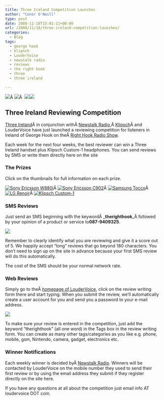 ```yaml
---
title: Three Ireland Competition Launches
author: "Conor O'Neill"
type: post
date: 2008-11-18T15:01:11+00:00
url: /2008/11/18/three-ireland-competition-launches/
categories:
  - Blog
tags:
  - george hook
  - klipsch
  - LouderVoice
  - newstalk radio
  - reviews
  - the right hook
  - three
  - three ireland

---
```

![][1]Â ![][2]Â  ![][3]![][4]

## Three Ireland Reviewing Competition

[Three Ireland][5]Â in conjunction withÂ [Newstalk Radio][6],Â [Klipsch][7]Â and LouderVoice have just launched a reviewing competition for listeners in Ireland of George Hook on theÂ [Right Hook Radio Show][8].

Each week for the next four weeks, the best reviewer can win a Three Ireland handset plus Klipsch Custom-1 headphones. You can send reviews by SMS or write them directly here on the site

### The Prizes

Click on the thumbnails for full information on each prize.

[![][9]][10]Â [![][11]][12]Â [![][13]][14]Â [![][15]][16]Â [![][17]][18]

### SMS Reviews

Just send an SMS beginning with the keywordÂ _**therighthook**_Â followed by your opinion of a product or service to**087-9409325**.

![][19]

Remember to clearly identify what you are reviewing and give it a score out of 5. We happily accept &#8220;long&#8221; reviews that go beyond 180 characters. You don&#8217;t need to sign up on the site in advance because your first SMS review will do this automatically.

The cost of the SMS should be your normal network rate.

### Web Reviews

Simply go to theÂ [homepage of LouderVoice][20], click on the review writing form there and start typing. When you submit the review, we&#8217;ll automatically create a user account for you and send you a password to your e-mail address.

![][21]

To make sure your review is entered in the competition, just add the keyword &#8220;therighthook&#8221; (all one word) in the Tags box in the review writing form. You can create as many other tags/categories as you like e.g. phone, mobile, gsm, Nintendo, camera, gadget, electronics etc.

### Winner Notifications

Each weekly winner is decided byÂ [Newstalk Radio][22]. Winners will be contacted by LouderVoice on the mobile number they used to send their first review or by using the email address they submit if they register directly on the site here.

If you have any questions at all about the competition just email info AT loudervoice DOT com.

 [1]: http://www.loudervoice.com/static/images/competition/three_logo_black.gif
 [2]: http://www.loudervoice.com/static/images/competition/newstalk01.jpg
 [3]: http://www.loudervoice.com/static/images/competition/klipsch.gif
 [4]: http://www.loudervoice.com/static/images/competition/GeorgeHook.jpg
 [5]: http://www.three.ie/
 [6]: http://www.newstalk.ie/
 [7]: http://www.klipsch.co.uk/
 [8]: http://www.newstalk.ie/newstalk/programmes/6/the-right-hook.html
 [9]: http://www.loudervoice.com/static/images/competition/w880i_thumb.jpg "Sony Ericsson W880i"
 [10]: http://www.three.ie/handsets_new/prepay-mobiles-sony-ericsson-w880i-overview.htm?gclid=COuf1Kjj_pYCFQ6R1QodA2PUYg
 [11]: http://www.loudervoice.com/static/images/competition/C902_thumb.jpg "Sony Ericsson C902"
 [12]: http://www.three.ie/mobileshop/postpay-mobiles-sony-ericsson-c902-overview.htm?gclid=COeK5J_j_pYCFQXO1Aod9GzMXQ
 [13]: http://www.loudervoice.com/static/images/competition/samsung_tocco_thumb.jpg "Samsung Tocco"
 [14]: http://www.three.ie/handsets_new/samsung-f480-tocco-black-relax-350.htm
 [15]: http://www.loudervoice.com/static/images/competition/lg_renoir_thumb.jpg "LG Renoir "
 [16]: http://www.three.ie/handsets_new/postpay-mobiles-lg-kc910-renoir-overview.htm?gclid=CN-rj77j_pYCFQuT1Qodyz2TYg
 [17]: http://www.loudervoice.com/static/images/competition/custom-1_thumb.jpg "Klipsch Custom-1 "
 [18]: http://www.klipsch.co.uk/cat/personal/product/custom1
 [19]: http://www.loudervoice.com/static/images/competition/therighthook_sms.jpg
 [20]: http://www.loudervoice.com/
 [21]: http://www.loudervoice.com/static/images/competition/therighthook_web_instrs.jpg
 [22]: http://therighthook.wordpress.com/2008/11/17/three-and-loudervoice-gadget-review-competition/